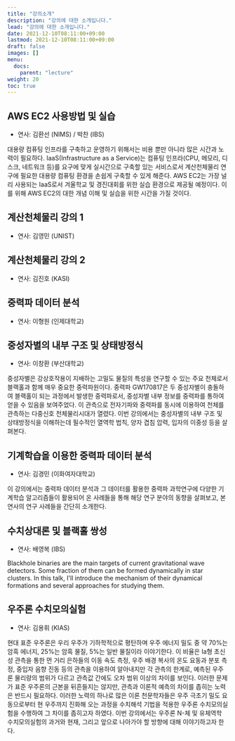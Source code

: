 ```yaml
---
title: "강의소개"
description: "강의에 대한 소개입니다."
lead: "강의에 대한 소개입니다."
date: 2021-12-10T08:11:00+09:00
lastmod: 2021-12-10T08:11:00+09:00
draft: false
images: []
menu: 
  docs:
    parent: "lecture"
weight: 20
toc: true
---
```


## AWS EC2 사용방법 및 실습

* 연사: 김환선 (NIMS) / 박찬 (IBS)

대용량 컴퓨팅 인프라를 구축하고 운영하기 위해서는 비용 뿐만 아니라 많은 시간과 노력이 필요하다. IaaS(Infrastructure as a Service)는 컴퓨팅 인프라(CPU, 메모리, 디스크, 네트워크 등)를 요구에 맞게 실시간으로 구축할 있는 서비스로서 계산천체물리 연구에 필요한 대용량 컴퓨팅 환경을 손쉽게 구축할 수 있게 해준다. AWS EC2는 가장 널리 사용되는 IaaS로서 겨울학교 및 경진대회를 위한 실습 환경으로 제공될 예정이다. 이를 위해 AWS EC2의 대한 개념 이해 및 실습을 위한 시간을 가질 것이다.


## 계산천체물리 강의 1

* 연사: 김영민 (UNIST)

## 계산천체물리 강의 2

* 연사: 김진호 (KASI)

## 중력파 데이터 분석

* 연사: 이형원 (인제대학교)

## 중성자별의 내부 구조 및 상태방정식

* 연사: 이창환 (부산대학교)

중성자별은 강상호작용이 지배하는 고밀도 물질의 특성을 연구할 수 있는 주요 천체로서 블랙홀과 함께 매우 중요한 중력파원이다. 중력파 GW170817은 두 중성자별이 충돌하여 블랙홀이 되는 과정에서 발생한 중력파로서, 중성자별 내부 정보를 중력파를 통하여 얻을 수 있음을 보여주었다. 이 관측으로 전자기파와 중력파를 동시에 이용하여 천체를 관측하는 다중신호 천체물리시대가 열렸다. 이번 강의에서는 중성자별의 내부 구조 및 상태방정식을 이해하는데 필수적인 열역학 법칙, 양자 겹침 압력,  입자의 이중성 등을 살펴본다.

## 기계학습을 이용한 중력파 데이터 분석

* 연사: 김경민 (이화여자대학교)

이 강의에서는 중력파 데이터 분석과 그 데이터를 활용한 중력파 과학연구에 다양한 기계학습 알고리즘들이 활용되어 온 사례들을 통해 해당 연구 분야의 동향을 살펴보고, 본 연사의 연구 사례들을 간단히 소개한다.

## 수치상대론 및 블랙홀 쌍성

* 연사: 배영복 (IBS)

Blackhole binaries are the main targets of current gravitational wave detectors. Some fraction of them can be formed dynamically in star clusters. In this talk, I'll introduce the mechanism of their dynamical formations and several approaches for studying them. 

## 우주론 수치모의실험

* 연사: 김용휘 (KIAS)

현대 표준 우주론은 우리 우주가 기하학적으로 평탄하며 우주 에너지 밀도 중 약 70%는 암흑 에너지, 25%는 암흑 물질, 5%는 일반 물질이라 이야기한다. 이 비율은 Ia형 초신성 관측을 통한 먼 거리 은하들의 이동 속도 측정, 우주 배경 복사의 온도 요동과 분포 측정, 중입자 음향 진동 등의 관측을 이용하여 알아내지만 각 관측의 한계로, 예측된 우주론 물리량의 범위가 다르고 관측값 간에도 오차 범위 이상의 차이를 보인다. 이러한 문제가 표준 우주론의 근본을 뒤흔들지는 않지만, 관측과 이론적 예측의 차이를 좁히는 노력은 반드시 필요하다. 이러한 노력의 하나로 많은 이론 천문학자들은 우주 극초기 밀도 요동으로부터 현 우주까지 진화해 오는 과정을 수치해석 기법을 적용한 우주론 수치모의실험을 수행하여 그 차이를 좁히고자 하였다. 이번 강의에서는 우주론 N-체 및 유체역학 수치모의실험의 과거와 현재, 그리고 앞으로 나아가야 할 방향에 대해 이야기하고자 한다.